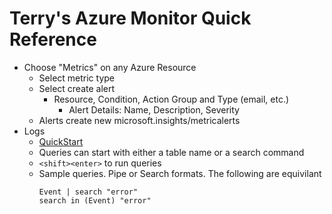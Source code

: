 # Terry's Azure Monitor Quick Reference

* Choose "Metrics" on any Azure Resource
  * Select metric type
  * Select create alert
    * Resource, Condition, Action Group and Type (email, etc.)
      * Alert Details: Name, Description, Severity
  * Alerts create new microsoft.insights/metricalerts
* Logs
  * [QuickStart](https://docs.microsoft.com/en-us/azure/log-analytics/query-language/get-started-analytics-portal)
  * Queries can start with either a table name or a search command
  * ```<shift><enter>``` to run queries
  * Sample queries.  Pipe or Search formats.  The following are equivilant
    ```
    Event | search "error"
    search in (Event) "error"
    ```
    
      
    
